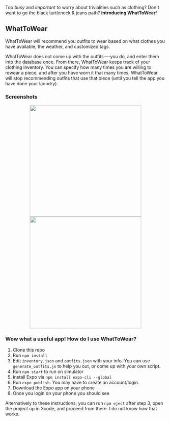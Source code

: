 Too *busy* and *important* to worry about trivialities such as clothing? Don't want to go the black turtleneck & jeans path? **Introducing WhatToWear!** 

## WhatToWear
WhatToWear will recommend you outfits to wear based on what clothes you have available, the weather, and customized tags.

WhatToWear does not come up with the outfits—-you do, and enter them into the database once. From there, WhatToWear keeps track of your clothing inventory. You can specify how many times you are willing to rewear a piece, and after you have worn it that many times, WhatToWear will stop recommending outfits that use that piece (until you tell the app you have done your laundry).

### Screenshots

<p align="center">
  <img src="https://s3.amazonaws.com/rohanp/whattowear1.png" width="350"/>
  <img src="https://s3.amazonaws.com/rohanp/whattowear2.png" width="350"/>
</p>

### Wow what a useful app! How do I use WhatToWear?
1) Clone this repo
2) Run `npm install`
3) Edit `inventory.json` and `outfits.json` with your info. You can use `generate_outfits.js` to help you out, or come up with your own script.  
4) Run `npm start` to run on simulator
5) Install Expo via `npm install expo-cli --global`
6) Run `expo publish`. You may have to create an account/login.
7) Download the Expo app on your phone
8) Once you login on your phone you should see 

Alternatively to these instructions, you can run `npm eject` after step 3, open the project up in Xcode, and proceed from there. I do not know how that works.
